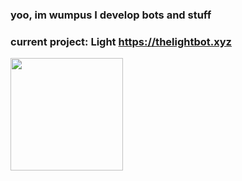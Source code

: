 ### yoo, im wumpus I develop bots and stuff
### current project: Light https://thelightbot.xyz

 
<p float="left">
  <img src="https://github-readme-stats.vercel.app/api?username=W1ntr&show_icons=true&theme=buefy" height="180">
</p>
